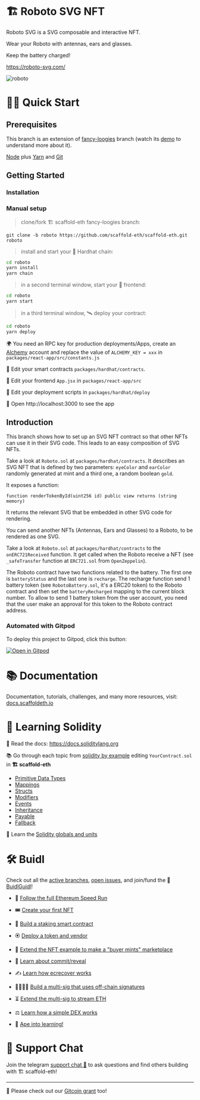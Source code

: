 # 🏗 Roboto SVG NFT

Roboto SVG is a SVG composable and interactive NFT. 

Wear your Roboto with antennas, ears and glasses. 

Keep the battery charged!

https://roboto-svg.com/

![roboto](https://user-images.githubusercontent.com/466652/149665271-b8e5f36e-82f9-4524-871c-92949e87c3e2.png)


# 🏄‍♂️ Quick Start

## Prerequisites

This branch is an extension of [fancy-loogies](https://github.com/scaffold-eth/scaffold-eth/tree/fancy-loogies) branch (watch its [demo](https://youtu.be/mMMPTuHRm7M?t=2228) to understand more about it).

[Node](https://nodejs.org/en/download/) plus [Yarn](https://classic.yarnpkg.com/en/docs/install/) and [Git](https://git-scm.com/downloads)

## Getting Started

### Installation

### Manual setup

> clone/fork 🏗 scaffold-eth fancy-loogies branch:

```
git clone -b roboto https://github.com/scaffold-eth/scaffold-eth.git roboto
```

> install and start your 👷‍ Hardhat chain:

```bash
cd roboto
yarn install
yarn chain
```

> in a second terminal window, start your 📱 frontend:

```bash
cd roboto
yarn start
```

> in a third terminal window, 🛰 deploy your contract:

```bash
cd roboto
yarn deploy
```

🌍 You need an RPC key for production deployments/Apps, create an [Alchemy](https://www.alchemy.com/) account and replace the value of `ALCHEMY_KEY = xxx` in `packages/react-app/src/constants.js`

🔏 Edit your smart contracts `packages/hardhat/contracts`.

📝 Edit your frontend `App.jsx` in `packages/react-app/src`

💼 Edit your deployment scripts in `packages/hardhat/deploy`

📱 Open http://localhost:3000 to see the app


## Introduction

This branch shows how to set up an SVG NFT contract so that other NFTs can use it in their SVG code. This leads to an easy composition of SVG NFTs.

Take a look at `Roboto.sol` at `packages/hardhat/contracts`. It describes an SVG NFT that is defined by two parameters: `eyeColor` and `earColor` randomly generated at mint and a third one, a random boolean `gold`. 

It exposes a function:
```
function renderTokenById(uint256 id) public view returns (string memory)
```

It returns the relevant SVG that be embedded in other SVG code for rendering.

You can send another NFTs (Antennas, Ears and Glasses) to a Roboto, to be rendered as one SVG.

Take a look at `Roboto.sol` at `packages/hardhat/contracts` to the `onERC721Received` function. It get called when the Roboto receive a NFT (see `_safeTransfer` function at `ERC721.sol` from `OpenZeppelin`).

The Roboto contract have two functions related to the battery. The first one is `batteryStatus` and the last one is `recharge`. The recharge function send 1 battery token (see `RobotoBattery.sol`, it's a ERC20 token) to the Roboto contract and then set the `batteryRecharged` mapping to the current block number. To allow to send 1 battery token from the user account, you need that the user make an approval for this token to the Roboto contract address.

### Automated with Gitpod

To deploy this project to Gitpod, click this button:

[![Open in Gitpod](https://gitpod.io/button/open-in-gitpod.svg)](https://github.com/scaffold-eth/scaffold-eth/tree/fancy-loogies)

# 📚 Documentation

Documentation, tutorials, challenges, and many more resources, visit: [docs.scaffoldeth.io](https://docs.scaffoldeth.io)

# 🔭 Learning Solidity

📕 Read the docs: https://docs.soliditylang.org

📚 Go through each topic from [solidity by example](https://solidity-by-example.org) editing `YourContract.sol` in **🏗 scaffold-eth**

- [Primitive Data Types](https://solidity-by-example.org/primitives/)
- [Mappings](https://solidity-by-example.org/mapping/)
- [Structs](https://solidity-by-example.org/structs/)
- [Modifiers](https://solidity-by-example.org/function-modifier/)
- [Events](https://solidity-by-example.org/events/)
- [Inheritance](https://solidity-by-example.org/inheritance/)
- [Payable](https://solidity-by-example.org/payable/)
- [Fallback](https://solidity-by-example.org/fallback/)

📧 Learn the [Solidity globals and units](https://solidity.readthedocs.io/en/v0.6.6/units-and-global-variables.html)

# 🛠 Buidl

Check out all the [active branches](https://github.com/austintgriffith/scaffold-eth/branches/active), [open issues](https://github.com/austintgriffith/scaffold-eth/issues), and join/fund the 🏰 [BuidlGuidl](https://BuidlGuidl.com)!

  
 - 🚤  [Follow the full Ethereum Speed Run](https://medium.com/@austin_48503/%EF%B8%8Fethereum-dev-speed-run-bd72bcba6a4c)


 - 🎟  [Create your first NFT](https://github.com/austintgriffith/scaffold-eth/tree/simple-nft-example)
 - 🥩  [Build a staking smart contract](https://github.com/austintgriffith/scaffold-eth/tree/challenge-1-decentralized-staking)
 - 🏵  [Deploy a token and vendor](https://github.com/austintgriffith/scaffold-eth/tree/challenge-2-token-vendor)
 - 🎫  [Extend the NFT example to make a "buyer mints" marketplace](https://github.com/austintgriffith/scaffold-eth/tree/buyer-mints-nft)
 - 🎲  [Learn about commit/reveal](https://github.com/austintgriffith/scaffold-eth/tree/commit-reveal-with-frontend)
 - ✍️  [Learn how ecrecover works](https://github.com/austintgriffith/scaffold-eth/tree/signature-recover)
 - 👩‍👩‍👧‍👧  [Build a multi-sig that uses off-chain signatures](https://github.com/austintgriffith/scaffold-eth/tree/meta-multi-sig)
 - ⏳  [Extend the multi-sig to stream ETH](https://github.com/austintgriffith/scaffold-eth/tree/streaming-meta-multi-sig)
 - ⚖️  [Learn how a simple DEX works](https://medium.com/@austin_48503/%EF%B8%8F-minimum-viable-exchange-d84f30bd0c90)
 - 🦍  [Ape into learning!](https://github.com/austintgriffith/scaffold-eth/tree/aave-ape)

# 💬 Support Chat

Join the telegram [support chat 💬](https://t.me/joinchat/KByvmRe5wkR-8F_zz6AjpA) to ask questions and find others building with 🏗 scaffold-eth!

---

🙏 Please check out our [Gitcoin grant](https://gitcoin.co/grants/2851/scaffold-eth) too!
